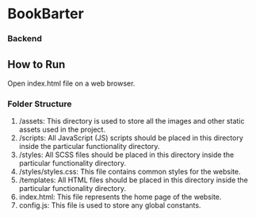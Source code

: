 # BookBarter

### Backend

## How to Run

Open index.html file on a web browser.

### Folder Structure

1. /assets: This directory is used to store all the images and other static assets used in the project.
2. /scripts: All JavaScript (JS) scripts should be placed in this directory inside the particular functionality directory.
3. /styles: All SCSS files should be placed in this directory inside the particular functionality directory.
4. /styles/styles.css: This file contains common styles for the website.
5. /templates: All HTML files should be placed in this directory inside the particular functionality directory.
6. index.html: This file represents the home page of the website.
7. config.js: This file is used to store any global constants.
